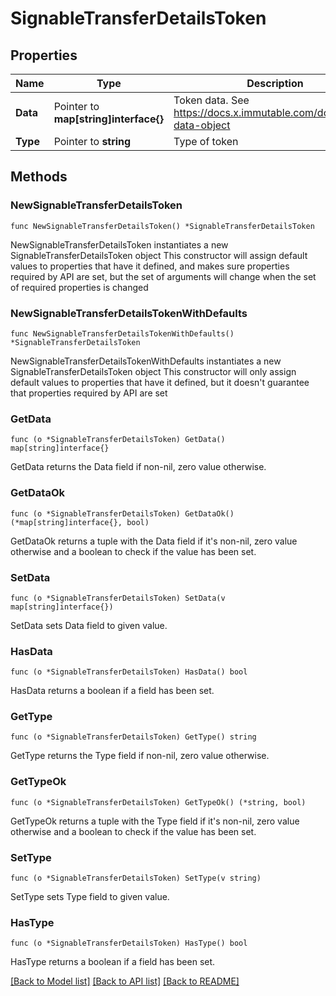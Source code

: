 # SignableTransferDetailsToken

## Properties

Name | Type | Description | Notes
------------ | ------------- | ------------- | -------------
**Data** | Pointer to **map[string]interface{}** | Token data. See https://docs.x.immutable.com/docs/token-data-object | [optional] 
**Type** | Pointer to **string** | Type of token | [optional] 

## Methods

### NewSignableTransferDetailsToken

`func NewSignableTransferDetailsToken() *SignableTransferDetailsToken`

NewSignableTransferDetailsToken instantiates a new SignableTransferDetailsToken object
This constructor will assign default values to properties that have it defined,
and makes sure properties required by API are set, but the set of arguments
will change when the set of required properties is changed

### NewSignableTransferDetailsTokenWithDefaults

`func NewSignableTransferDetailsTokenWithDefaults() *SignableTransferDetailsToken`

NewSignableTransferDetailsTokenWithDefaults instantiates a new SignableTransferDetailsToken object
This constructor will only assign default values to properties that have it defined,
but it doesn't guarantee that properties required by API are set

### GetData

`func (o *SignableTransferDetailsToken) GetData() map[string]interface{}`

GetData returns the Data field if non-nil, zero value otherwise.

### GetDataOk

`func (o *SignableTransferDetailsToken) GetDataOk() (*map[string]interface{}, bool)`

GetDataOk returns a tuple with the Data field if it's non-nil, zero value otherwise
and a boolean to check if the value has been set.

### SetData

`func (o *SignableTransferDetailsToken) SetData(v map[string]interface{})`

SetData sets Data field to given value.

### HasData

`func (o *SignableTransferDetailsToken) HasData() bool`

HasData returns a boolean if a field has been set.

### GetType

`func (o *SignableTransferDetailsToken) GetType() string`

GetType returns the Type field if non-nil, zero value otherwise.

### GetTypeOk

`func (o *SignableTransferDetailsToken) GetTypeOk() (*string, bool)`

GetTypeOk returns a tuple with the Type field if it's non-nil, zero value otherwise
and a boolean to check if the value has been set.

### SetType

`func (o *SignableTransferDetailsToken) SetType(v string)`

SetType sets Type field to given value.

### HasType

`func (o *SignableTransferDetailsToken) HasType() bool`

HasType returns a boolean if a field has been set.


[[Back to Model list]](../README.md#documentation-for-models) [[Back to API list]](../README.md#documentation-for-api-endpoints) [[Back to README]](../README.md)


